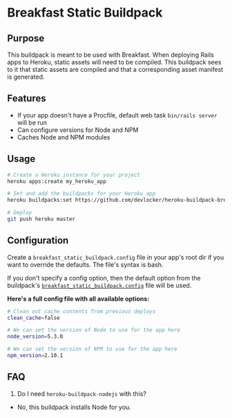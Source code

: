 # Breakfast Static Buildpack

## Purpose

This buildpack is meant to be used with Breakfast. When deploying Rails apps to Heroku, static assets will need to be compiled. This buildpack sees to it that static assets are compiled and that a corresponding asset manifest is generated.

## Features
* If your app doesn't have a Procfile, default web task `bin/rails server` will be run
* Can configure versions for Node and NPM
* Caches Node and NPM modules

## Usage

```bash
# Create a Heroku instance for your project
heroku apps:create my_heroku_app

# Set and add the buildpacks for your Heroku app
heroku buildpacks:set https://github.com/devlocker/heroku-buildpack-breakfast

# Deploy
git push heroku master
```

## Configuration

Create a `breakfast_static_buildpack.config` file in your app's root dir if you want to override the defaults. The file's syntax is bash.

If you don't specify a config option, then the default option from the buildpack's [`breakfast_static_buildpack.config`](https://github.com/devlocker/heroku-buildpack-breakfast/blob/master/breakfast_static_buildpack.config) file will be used.


__Here's a full config file with all available options:__

```bash
# Clean out cache contents from previous deploys
clean_cache=false

# We can set the version of Node to use for the app here
node_version=5.3.0

# We can set the version of NPM to use for the app here
npm_version=2.10.1
```

## FAQ

1. Do I need `heroku-buildpack-nodejs` with this?
  - No, this buildpack installs Node for you.
